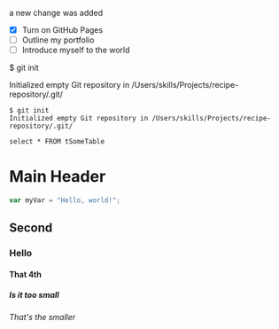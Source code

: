 a new change was added
- [x] Turn on GitHub Pages
- [ ] Outline my portfolio
- [ ] Introduce myself to the world

$ git init

Initialized empty Git repository in /Users/skills/Projects/recipe-repository/.git/

```
$ git init
Initialized empty Git repository in /Users/skills/Projects/recipe-repository/.git/
```

```
select * FROM tSomeTable
```

# Main Header

``` javascript
var myVar = "Hello, world!";
```

## Second

### Hello

#### That 4th

##### Is it too small

###### That's the smaller

